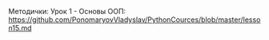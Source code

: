 Методички: Урок 1 - Основы ООП: https://github.com/PonomaryovVladyslav/PythonCources/blob/master/lesson15.md